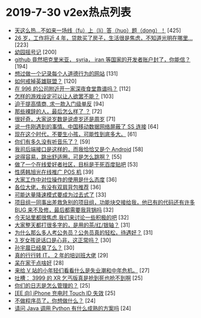 # 2019-7-30 v2ex热点列表

+ [天这么热...不如来一场线（fu）上（li）答（huo）题（dong）！](https://www.v2ex.com/t/587422#reply425) [425]
+ [26 岁，工作将近 4 年，贷款买了房子，生活很是焦虑，不知道光明在哪里...](https://www.v2ex.com/t/587353#reply223) [223]
+ [幼园摇号记](https://www.v2ex.com/t/587433#reply200) [200]
+ [github 竟然把克里米亚， syria， iran 等国家的开发者账户封了，你能信？](https://www.v2ex.com/t/587398#reply194) [194]
+ [想过做一个记录每个人道德行为的网站](https://www.v2ex.com/t/587517#reply131) [131]
+ [如何戒掉英雄联盟？](https://www.v2ex.com/t/587378#reply120) [120]
+ [在 996 的公司附近开一家深夜食堂靠谱吗？](https://www.v2ex.com/t/587402#reply112) [112]
+ [怎样的游戏设定可以让人欲罢不能？](https://www.v2ex.com/t/587340#reply103) [103]
+ [迫于提高情商, 求一款入门级单反](https://www.v2ex.com/t/587368#reply94) [94]
+ [那些裸辞的人，最后怎么样了 ？](https://www.v2ex.com/t/587521#reply72) [72]
+ [很好奇，大家说岁数是说虚岁还是周岁](https://www.v2ex.com/t/587377#reply71) [71]
+ [说一件刚遇到的事情。中国移动数据网络屏蔽了 SS 连接](https://www.v2ex.com/t/587393#reply64) [64]
+ [现在这个时代，不要生小孩，可能性到底多大。](https://www.v2ex.com/t/587498#reply61) [61]
+ [你们有多久没有听音乐了？](https://www.v2ex.com/t/587539#reply59) [59]
+ [我司后端接口是这样的，而我恰恰又是个 Android](https://www.v2ex.com/t/587421#reply58) [58]
+ [说得容易，跳出舒适圈，可是怎么跳啊？](https://www.v2ex.com/t/587373#reply55) [55]
+ [做了一个在线爱好者社区，目标是干死百度贴吧](https://www.v2ex.com/t/587481#reply53) [53]
+ [性感韩旭光在线推广 POS 机](https://www.v2ex.com/t/587392#reply39) [39]
+ [大家工作中对位操作的使用是什么态度](https://www.v2ex.com/t/587613#reply36) [36]
+ [各位大佬，有没有双肩背包推荐](https://www.v2ex.com/t/587360#reply36) [36]
+ [可能达量降速模式要成为过去式了](https://www.v2ex.com/t/587366#reply33) [33]
+ [项目组一同事出差救急别的项目组，功能块交接给我，他已有的代码还有许多 BUG 来不及修，最后都需要我背锅吗](https://www.v2ex.com/t/587387#reply32) [32]
+ [今天站里都很焦虑,我们来讨论一些积极的吧](https://www.v2ex.com/t/587451#reply32) [32]
+ [大家整天都打很多字的，是用的茶/红/银轴？](https://www.v2ex.com/t/587566#reply31) [31]
+ [为什么那么多人考公务员？公务员真的轻松，待遇好？](https://www.v2ex.com/t/587418#reply31) [31]
+ [3 岁女孩说话口是心非，这正常吗？](https://www.v2ex.com/t/587547#reply30) [30]
+ [孙宇晨已经臭了么？](https://www.v2ex.com/t/587563#reply30) [30]
+ [真的行行转 IT， 2 年的培训班大佬](https://www.v2ex.com/t/587528#reply29) [29]
+ [呆在家干点啥好](https://www.v2ex.com/t/587341#reply28) [28]
+ [来给 V 站的小年轻们看看什么是失业潮和中年危机。](https://www.v2ex.com/t/587597#reply27) [27]
+ [吐槽： 3999 的 XR 乞丐版真是抢到死也抢不到啊](https://www.v2ex.com/t/587568#reply25) [25]
+ [你们的日志是怎么管理的？](https://www.v2ex.com/t/587355#reply25) [25]
+ [[EE 向] iPhone 充电时 Touch ID 失效](https://www.v2ex.com/t/587363#reply25) [25]
+ [不做程序员了，你想做什么？](https://www.v2ex.com/t/587358#reply24) [24]
+ [请问 Java 调用 Python 有什么成熟的方案吗](https://www.v2ex.com/t/587466#reply24) [24]
